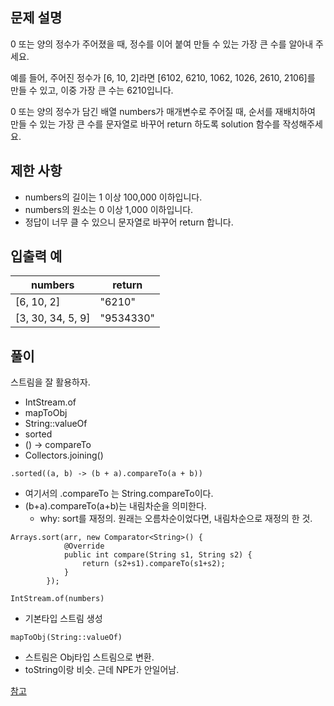 ## 문제 설명
0 또는 양의 정수가 주어졌을 때, 정수를 이어 붙여 만들 수 있는 가장 큰 수를 알아내 주세요.

예를 들어, 주어진 정수가 [6, 10, 2]라면 [6102, 6210, 1062, 1026, 2610, 2106]를 만들 수 있고, 이중 가장 큰 수는 6210입니다.

0 또는 양의 정수가 담긴 배열 numbers가 매개변수로 주어질 때, 순서를 재배치하여 만들 수 있는 가장 큰 수를 문자열로 바꾸어 return 하도록 solution 함수를 작성해주세요.

## 제한 사항
- numbers의 길이는 1 이상 100,000 이하입니다.
- numbers의 원소는 0 이상 1,000 이하입니다.
- 정답이 너무 클 수 있으니 문자열로 바꾸어 return 합니다.

## 입출력 예

| numbers           | return     |
|-------------------|------------|
| [6, 10, 2]        | 	"6210"    |
| [3, 30, 34, 5, 9] | 	"9534330" |

## 풀이

스트림을 잘 활용하자.

- IntStream.of
- mapToObj
- String::valueOf
- sorted
- () -> compareTo
- Collectors.joining()


`.sorted((a, b) -> (b + a).compareTo(a + b)) ` 
- 여기서의 .compareTo 는 String.compareTo이다.
- (b+a).compareTo(a+b)는 내림차순을 의미한다.
  - why: sort를 재정의. 원래는 오름차순이었다면, 내림차순으로 재정의 한 것.

```
Arrays.sort(arr, new Comparator<String>() {
            @Override
            public int compare(String s1, String s2) {
                return (s2+s1).compareTo(s1+s2);
            }
        });
```

`IntStream.of(numbers)`

- 기본타입 스트림 생성

`mapToObj(String::valueOf)`

- 스트림은 Obj타입 스트림으로 변환.
- toString이랑 비슷. 근데 NPE가 안일어남.

[참고](https://st-lab.tistory.com/243?category=830901)

